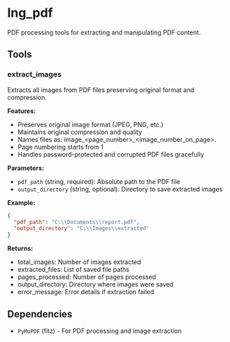 # lng_pdf

PDF processing tools for extracting and manipulating PDF content.

## Tools

### extract_images
Extracts all images from PDF files preserving original format and compression.

**Features:**
- Preserves original image format (JPEG, PNG, etc.)  
- Maintains original compression and quality
- Names files as: image_<page_number>_<image_number_on_page>.<extension>
- Page numbering starts from 1
- Handles password-protected and corrupted PDF files gracefully

**Parameters:**
- `pdf_path` (string, required): Absolute path to the PDF file
- `output_directory` (string, optional): Directory to save extracted images

**Example:**
```json
{
  "pdf_path": "C:\\Documents\\report.pdf",
  "output_directory": "C:\\Images\\extracted"
}
```

**Returns:**
- total_images: Number of images extracted
- extracted_files: List of saved file paths  
- pages_processed: Number of pages processed
- output_directory: Directory where images were saved
- error_message: Error details if extraction failed

## Dependencies

- `PyMuPDF` (fitz) - For PDF processing and image extraction
